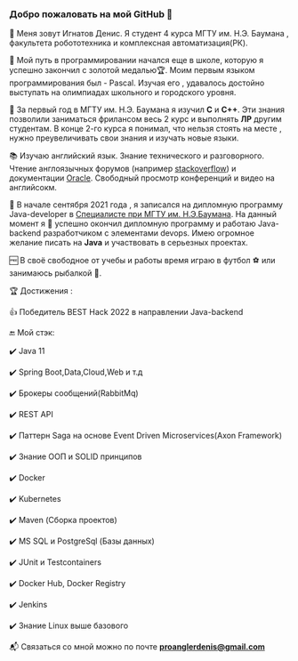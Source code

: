 ### Добро пожаловать на мой GitHub 👋
:notebook_with_decorative_cover: Меня зовут Игнатов Денис. Я студент 4 курса МГТУ им. Н.Э. Баумана , факультета робототехника и комплексная автоматизация(РК). 

:runner: Мой путь в программировании начался еще в школе, которую я успешно закончил с золотой медалью:trophy:. Моим первым языком программирования был - Pascal. Изучая его , удавалось достойно выступать на олимпиадах школьного и городского уровня.

:school: За первый год в  МГТУ им. Н.Э. Баумана я  изучил **C** и **C++**. Эти знания позволили заниматься фрилансом весь 2 курс и выполнять **ЛР** другим студентам. В конце 2-го курса я понимал, что нельзя стоять на месте , нужно преувеличивать свои знания и изучать новые языки. 

:books: Изучаю английский язык. Знание технического и разговорного. Чтение англоязычных форумов (например [stackoverflow](https://stackoverflow.com/)) и документации [Oracle](https://docs.oracle.com/en/java/). Свободный просмотр конференций и видео на английсокм.

:100: В начале сентября 2021 года , я записался на дипломную программу Java-developer в [Специалисте при МГТУ им. Н.Э.Баумана](https://www.specialist.ru/courses?utm_source=yandex&utm_medium=cpc&utm_campaign=00.%20ОБЩ.%20Бренд.%20Поиск.%20ЯД.%20КонвНБ.%20Мск.&utm_content=v2%7C%7C9732896392%7C%7C23309428129%7C%7Cспециалист%7C%7C1%7C%7Cpremium%7C%7Cnone%7C%7Csearch%7C%7Cno&utm_term=специалист&yclid=130534417416836&cm_id=55750821_4332341927_9732896392_23309428129__none_search_type1_no_desktop_premium_213&yclid=18053267209971625608). На данный момент я  :checkered_flag: успешно окончил дипломную программу и работаю Java-backend разработчиком с элементами devops. Имею огромное желание писать на **Java** и участвовать в серьезных проектах.

 :free: В своё свободное от учебы и работы время играю в футбол :soccer: или занимаюсь рыбалкой :fishing_pole_and_fish:.
 
 :trophy: Достижения :
 
 :+1: Победитель BEST Hack 2022 в направлении Java-backend

 :end: Мой стэк: 
 
:heavy_check_mark: Java 11

:heavy_check_mark: Spring Boot,Data,Cloud,Web и т.д

:heavy_check_mark: Брокеры сообщений(RabbitMq)

:heavy_check_mark: REST API

:heavy_check_mark: Паттерн Saga на основе Event Driven Microservices(Axon Framework)

:heavy_check_mark: Знание ООП и SOLID принципов

:heavy_check_mark: Docker

:heavy_check_mark: Kubernetes

:heavy_check_mark: Maven (Сборка проектов)

:heavy_check_mark: MS SQL и PostgreSql (Базы данных)

:heavy_check_mark: JUnit и Testcontainers

:heavy_check_mark: Docker Hub, Docker Registry

:heavy_check_mark: Jenkins

:heavy_check_mark: Знание Linux выше базового 
 
:mailbox_with_mail: Связаться со мной можно по почте **proanglerdenis@gmail.com**


<!--
**Denis-spec989/denis-spec989** is a ✨ _special_ ✨ repository because its `README.md` (this file) appears on your GitHub profile.

Here are some ideas to get you started:

- 🔭 I’m currently working on ...
- 🌱 I’m currently learning ...
- 👯 I’m looking to collaborate on ...
- 🤔 I’m looking for help with ...
- 💬 Ask me about ...
- 📫 How to reach me: ...
- 😄 Pronouns: ...
- ⚡ Fun fact: ...
-->
